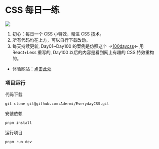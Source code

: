 # CSS 每日一练

![](https://img-blog.csdnimg.cn/6f8be73cf0d1448c91dbe246e56838e6.gif#pic_center)

1. 初心：每日一个 CSS 小特效，精进 CSS 技术。
2. 所有代码均在上方，可以自行下载改动。
3. 每天持续更新, Day01~Day100 的案例是仿照这个 ->[100daycss](https://100dayscss.com/)<- 用 React+Less 重写的, Day100 以后的内容是看到网上有趣的 CSS 特效重构的。

- 体验网站：[点击此处](http://100daycss.xyb.cool)

### 项目运行

代码下载

```shell
git clone git@github.com:Adermi/EverydayCSS.git
```

安装依赖

```shell
pnpm install
```

运行项目

```shell
pnpm run dev
```
